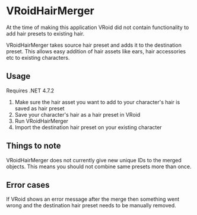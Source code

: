 # VRoidHairMerger

At the time of making this application VRoid did not contain functionality to add hair presets to existing hair.

VRoidHairMerger takes source hair preset and adds it to the destination preset. This allows easy addition of hair assets like ears, hair accessories etc to existing characters.


## Usage
Requires .NET 4.7.2

1. Make sure the hair asset you want to add to your character's hair is saved as hair preset
2. Save your character's hair as a hair preset in VRoid
3. Run VRoidHairMerger
4. Import the destination hair preset on your existing character

## Things to note
VRoidHairMerger does not currently give new unique IDs to the merged objects. This means you should not combine same presets more than once.

## Error cases
If VRoid shows an error message after the merge then something went wrong and the destination hair preset needs to be manually removed.
